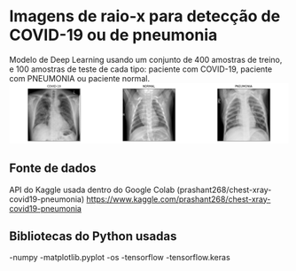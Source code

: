 # Imagens de raio-x para detecção de COVID-19 ou de pneumonia
Modelo de Deep Learning usando um conjunto de 400 amostras de treino, e 100 amostras de teste de cada tipo: paciente com COVID-19, paciente com PNEUMONIA ou paciente normal.
![Screenshot](Screenshot_254.png)

## Fonte de dados
API do Kaggle usada dentro do Google Colab (prashant268/chest-xray-covid19-pneumonia)
https://www.kaggle.com/prashant268/chest-xray-covid19-pneumonia

## Bibliotecas do Python usadas
-numpy
-matplotlib.pyplot
-os
-tensorflow
-tensorflow.keras
